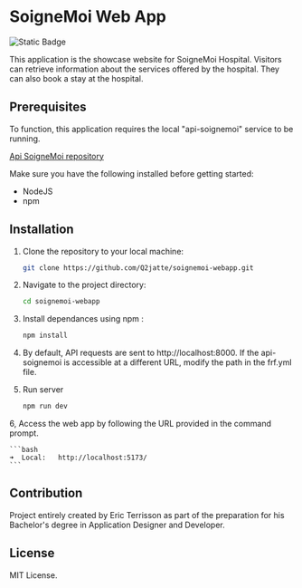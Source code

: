 # SoigneMoi Web App

![Static Badge](https://img.shields.io/badge/ReactJS-reactjs?logo=reactjs)


This application is the showcase website for SoigneMoi Hospital. Visitors can retrieve information about the services offered by the hospital. They can also book a stay at the hospital.

## Prerequisites
To function, this application requires the local "api-soignemoi" service to be running.

[Api SoigneMoi repository](https://github.com/Q2jatte/soignemoi-api.git)

Make sure you have the following installed before getting started:

- NodeJS
- npm

## Installation

1. Clone the repository to your local machine:

    ```bash
    git clone https://github.com/Q2jatte/soignemoi-webapp.git
    ```

2. Navigate to the project directory:

    ```bash
    cd soignemoi-webapp
    ```

3. Install dependances using npm :

    ```bash
    npm install
    ```
    
4. By default, API requests are sent to http://localhost:8000. If the api-soignemoi is accessible at a different URL, modify the path in the frf.yml file.

5. Run server

    ```bash
    npm run dev
    ```
    
6, Access the web app by following the URL provided in the command prompt.

    ```bash
    ➜  Local:   http://localhost:5173/
    ```    


## Contribution

Project entirely created by Eric Terrisson as part of the preparation for his Bachelor's degree in Application Designer and Developer.

## License

MIT License.


